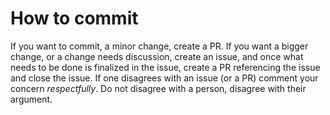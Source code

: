# How to commit
If you want to commit, a minor change, create a PR. If you want a bigger change, or a change needs discussion, create an issue, and once what needs to be done is finalized in the issue, create a PR referencing the issue and close the issue. If one disagrees with an issue (or a PR) comment your concern _respectfully_. Do not disagree with a person, disagree with their argument.
